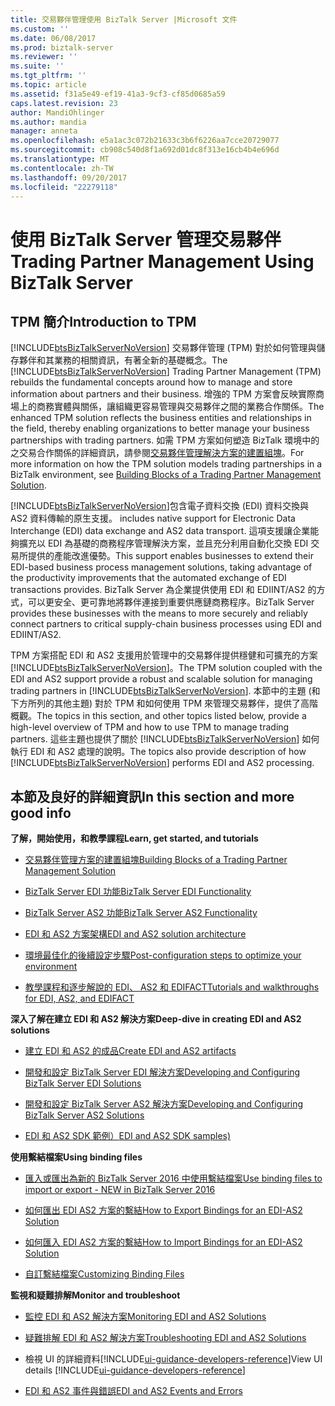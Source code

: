 ```yaml
---
title: 交易夥伴管理使用 BizTalk Server |Microsoft 文件
ms.custom: ''
ms.date: 06/08/2017
ms.prod: biztalk-server
ms.reviewer: ''
ms.suite: ''
ms.tgt_pltfrm: ''
ms.topic: article
ms.assetid: f31a5e49-ef19-41a3-9cf3-cf85d0685a59
caps.latest.revision: 23
author: MandiOhlinger
ms.author: mandia
manager: anneta
ms.openlocfilehash: e5a1ac3c072b21633c3b6f6226aa7cce20729077
ms.sourcegitcommit: cb908c540d8f1a692d01dc8f313e16cb4b4e696d
ms.translationtype: MT
ms.contentlocale: zh-TW
ms.lasthandoff: 09/20/2017
ms.locfileid: "22279118"
---
```

# <a name="trading-partner-management-using-biztalk-server"></a><span data-ttu-id="df752-102">使用 BizTalk Server 管理交易夥伴</span><span class="sxs-lookup"><span data-stu-id="df752-102">Trading Partner Management Using BizTalk Server</span></span>
## <a name="introduction-to-tpm"></a><span data-ttu-id="df752-103">TPM 簡介</span><span class="sxs-lookup"><span data-stu-id="df752-103">Introduction to TPM</span></span>
<span data-ttu-id="df752-104">[!INCLUDE[btsBizTalkServerNoVersion](../includes/btsbiztalkservernoversion-md.md)] 交易夥伴管理 (TPM) 對於如何管理與儲存夥伴和其業務的相關資訊，有著全新的基礎概念。</span><span class="sxs-lookup"><span data-stu-id="df752-104">The [!INCLUDE[btsBizTalkServerNoVersion](../includes/btsbiztalkservernoversion-md.md)] Trading Partner Management (TPM) rebuilds the fundamental concepts around how to manage and store information about partners and their business.</span></span> <span data-ttu-id="df752-105">增強的 TPM 方案會反映實際商場上的商務實體與關係，讓組織更容易管理與交易夥伴之間的業務合作關係。</span><span class="sxs-lookup"><span data-stu-id="df752-105">The enhanced TPM solution reflects the business entities and relationships in the field, thereby enabling organizations to better manage your business partnerships with trading partners.</span></span> <span data-ttu-id="df752-106">如需 TPM 方案如何塑造 BizTalk 環境中的之交易合作關係的詳細資訊，請參閱[交易夥伴管理解決方案的建置組塊](../core/building-blocks-of-a-trading-partner-management-solution.md)。</span><span class="sxs-lookup"><span data-stu-id="df752-106">For more information on how the TPM solution models trading partnerships in a BizTalk environment, see [Building Blocks of a Trading Partner Management Solution](../core/building-blocks-of-a-trading-partner-management-solution.md).</span></span>  
  
 [!INCLUDE[btsBizTalkServerNoVersion](../includes/btsbiztalkservernoversion-md.md)]<span data-ttu-id="df752-107">包含電子資料交換 (EDI) 資料交換與 AS2 資料傳輸的原生支援。</span><span class="sxs-lookup"><span data-stu-id="df752-107"> includes native support for Electronic Data Interchange (EDI) data exchange and AS2 data transport.</span></span> <span data-ttu-id="df752-108">這項支援讓企業能夠擴充以 EDI 為基礎的商務程序管理解決方案，並且充分利用自動化交換 EDI 交易所提供的產能改進優勢。</span><span class="sxs-lookup"><span data-stu-id="df752-108">This support enables businesses to extend their EDI-based business process management solutions, taking advantage of the productivity improvements that the automated exchange of EDI transactions provides.</span></span> <span data-ttu-id="df752-109">BizTalk Server 為企業提供使用 EDI 和 EDIINT/AS2 的方式，可以更安全、更可靠地將夥伴連接到重要供應鏈商務程序。</span><span class="sxs-lookup"><span data-stu-id="df752-109">BizTalk Server provides these businesses with the means to more securely and reliably connect partners to critical supply-chain business processes using EDI and EDIINT/AS2.</span></span>  
  
 <span data-ttu-id="df752-110">TPM 方案搭配 EDI 和 AS2 支援用於管理中的交易夥伴提供穩健和可擴充的方案[!INCLUDE[btsBizTalkServerNoVersion](../includes/btsbiztalkservernoversion-md.md)]。</span><span class="sxs-lookup"><span data-stu-id="df752-110">The TPM solution coupled with the EDI and AS2 support provide a robust and scalable solution for managing trading partners in [!INCLUDE[btsBizTalkServerNoVersion](../includes/btsbiztalkservernoversion-md.md)].</span></span> <span data-ttu-id="df752-111">本節中的主題 (和下方所列的其他主題) 對於 TPM 和如何使用 TPM 來管理交易夥伴，提供了高階概觀。</span><span class="sxs-lookup"><span data-stu-id="df752-111">The topics in this section, and other topics listed below, provide a high-level overview of TPM and how to use TPM to manage trading partners.</span></span> <span data-ttu-id="df752-112">這些主題也提供了關於 [!INCLUDE[btsBizTalkServerNoVersion](../includes/btsbiztalkservernoversion-md.md)] 如何執行 EDI 和 AS2 處理的說明。</span><span class="sxs-lookup"><span data-stu-id="df752-112">The topics also provide description of how [!INCLUDE[btsBizTalkServerNoVersion](../includes/btsbiztalkservernoversion-md.md)] performs EDI and AS2 processing.</span></span>  
  
## <a name="in-this-section-and-more-good-info"></a><span data-ttu-id="df752-113">本節及良好的詳細資訊</span><span class="sxs-lookup"><span data-stu-id="df752-113">In this section and more good info</span></span>

<span data-ttu-id="df752-114">**了解，開始使用，和教學課程**</span><span class="sxs-lookup"><span data-stu-id="df752-114">**Learn, get started, and tutorials**</span></span>  

-   [<span data-ttu-id="df752-115">交易夥伴管理方案的建置組塊</span><span class="sxs-lookup"><span data-stu-id="df752-115">Building Blocks of a Trading Partner Management Solution</span></span>](../core/building-blocks-of-a-trading-partner-management-solution.md)  
  
-   [<span data-ttu-id="df752-116">BizTalk Server EDI 功能</span><span class="sxs-lookup"><span data-stu-id="df752-116">BizTalk Server EDI Functionality</span></span>](../core/biztalk-server-edi-functionality.md)  
  
-   [<span data-ttu-id="df752-117">BizTalk Server AS2 功能</span><span class="sxs-lookup"><span data-stu-id="df752-117">BizTalk Server AS2 Functionality</span></span>](../core/biztalk-server-as2-functionality.md)  

- [<span data-ttu-id="df752-118">EDI 和 AS2 方案架構</span><span class="sxs-lookup"><span data-stu-id="df752-118">EDI and AS2 solution architecture</span></span>](../core/edi-and-as2-solution-architecture.md)

-   [<span data-ttu-id="df752-119">環境最佳化的後續設定步驟</span><span class="sxs-lookup"><span data-stu-id="df752-119">Post-configuration steps to optimize your environment</span></span>](../install-and-config-guides/post-configuration-steps-to-optimize-your-environment.md) 

- [<span data-ttu-id="df752-120">教學課程和逐步解說的 EDI、 AS2 和 EDIFACT</span><span class="sxs-lookup"><span data-stu-id="df752-120">Tutorials and walkthroughs for EDI, AS2, and EDIFACT</span></span>](../core/tutorials-and-walkthroughs-for-edi-as2-and-edifact.md)


<span data-ttu-id="df752-121">**深入了解在建立 EDI 和 AS2 解決方案**</span><span class="sxs-lookup"><span data-stu-id="df752-121">**Deep-dive in creating EDI and AS2 solutions**</span></span>
- [<span data-ttu-id="df752-122">建立 EDI 和 AS2 的成品</span><span class="sxs-lookup"><span data-stu-id="df752-122">Create EDI and AS2 artifacts</span></span>](../core/managing-edi-and-as2-solutions.md)

- [<span data-ttu-id="df752-123">開發和設定 BizTalk Server EDI 解決方案</span><span class="sxs-lookup"><span data-stu-id="df752-123">Developing and Configuring BizTalk Server EDI Solutions</span></span>](../core/developing-and-configuring-biztalk-server-edi-solutions.md)

- [<span data-ttu-id="df752-124">開發和設定 BizTalk Server AS2 解決方案</span><span class="sxs-lookup"><span data-stu-id="df752-124">Developing and Configuring BizTalk Server AS2 Solutions</span></span>](../core/developing-and-configuring-biztalk-server-as2-solutions.md)

-   [<span data-ttu-id="df752-125">EDI 和 AS2 SDK 範例）</span><span class="sxs-lookup"><span data-stu-id="df752-125">EDI and AS2 SDK samples)</span></span>](../core/edi-and-as2-biztalk-server-samples-folder.md)  


 <span data-ttu-id="df752-126">**使用繫結檔案**</span><span class="sxs-lookup"><span data-stu-id="df752-126">**Using binding files**</span></span>  

- [<span data-ttu-id="df752-127">匯入或匯出為新的 BizTalk Server 2016 中使用繫結檔案</span><span class="sxs-lookup"><span data-stu-id="df752-127">Use binding files to import or export - NEW in BizTalk Server 2016</span></span>](../core/use-binding-files-to-import-or-export.md)  

-   [<span data-ttu-id="df752-128">如何匯出 EDI AS2 方案的繫結</span><span class="sxs-lookup"><span data-stu-id="df752-128">How to Export Bindings for an EDI-AS2 Solution</span></span>](../core/how-to-export-bindings-for-an-edi-as2-solution.md)  
  
-   [<span data-ttu-id="df752-129">如何匯入 EDI AS2 方案的繫結</span><span class="sxs-lookup"><span data-stu-id="df752-129">How to Import Bindings for an EDI-AS2 Solution</span></span>](../core/how-to-import-bindings-for-an-edi-as2-solution.md)  
  
-   [<span data-ttu-id="df752-130">自訂繫結檔案</span><span class="sxs-lookup"><span data-stu-id="df752-130">Customizing Binding Files</span></span>](../core/customizing-binding-files.md)  


<span data-ttu-id="df752-131">**監視和疑難排解**</span><span class="sxs-lookup"><span data-stu-id="df752-131">**Monitor and troubleshoot**</span></span>

- [<span data-ttu-id="df752-132">監控 EDI 和 AS2 解決方案</span><span class="sxs-lookup"><span data-stu-id="df752-132">Monitoring EDI and AS2 Solutions</span></span>](../core/monitoring-edi-and-as2-solutions.md)

- [<span data-ttu-id="df752-133">疑難排解 EDI 和 AS2 解決方案</span><span class="sxs-lookup"><span data-stu-id="df752-133">Troubleshooting EDI and AS2 Solutions</span></span>](../core/troubleshooting-edi-and-as2-solutions.md)
  
-   <span data-ttu-id="df752-134">檢視 UI 的詳細資料[!INCLUDE[ui-guidance-developers-reference](../includes/ui-guidance-developers-reference.md)]</span><span class="sxs-lookup"><span data-stu-id="df752-134">View UI details [!INCLUDE[ui-guidance-developers-reference](../includes/ui-guidance-developers-reference.md)]</span></span> 
  
-   [<span data-ttu-id="df752-135">EDI 和 AS2 事件與錯誤</span><span class="sxs-lookup"><span data-stu-id="df752-135">EDI and AS2 Events and Errors</span></span>](../core/edi-and-as2-events-and-errors.md)
 


  
